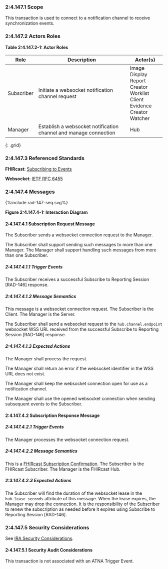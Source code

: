 ### 2:4.147.1 Scope

This transaction is used to connect to a notification channel to receive synchronization events.

### 2:4.147.2 Actors Roles

**Table 2:4.147.2-1: Actor Roles**

| Role | Description | Actor(s) |
|------|-------------|----------|
| Subscriber | Initiate a websocket notification channel request | Image Display<br>Report Creator<br>Worklist Client<br>Evidence Creator<br>Watcher |
| Manager | Establish a websocket notification channel and manage connection | Hub |
{: .grid}

### 2:4.147.3 Referenced Standards

**FHIRcast**: [Subscribing to Events](https://build.fhir.org/ig/HL7/fhircast-docs/2-4-Subscribing.html)

**Websocket**: [IETF RFC 6455](https://www.rfc-editor.org/rfc/rfc6455)

### 2:4.147.4 Messages

<div>
{%include rad-147-seq.svg%}
</div>

<div style="clear: left"/>

**Figure 2:4.147.4-1: Interaction Diagram**

#### 2:4.147.4.1 Subscription Request Message
The Subscriber sends a websocket connection request to the Manager.

The Subscriber shall support sending such messages to more than one Manager. The Manager shall support handling such messages from more than one Subscriber. 

##### 2:4.147.4.1.1 Trigger Events

The Subscriber receives a successful Subscribe to Reporting Session [RAD-146] response.

##### 2:4.147.4.1.2 Message Semantics

This message is a websocket connection request. The Subscriber is the Client. The Manager is the Server.

The Subscriber shall send a websocket request to the `hub.channel.endpoint` websocket WSS URL received from the successful Subscribe to Reporting Session [RAD-146] response. 

##### 2:4.147.4.1.3 Expected Actions

The Manager shall process the request.

The Manager shall return an error if the websocket identifier in the WSS URL does not exist.

The Manager shall keep the websocket connection open for use as a notification channel.

The Manager shall use the opened websocket connection when sending subsequent events to the Subscriber.

#### 2:4.147.4.2 Subscription Response Message

##### 2:4.147.4.2.1 Trigger Events

The Manager processes the websocket connection request.

##### 2:4.147.4.2.2 Message Semantics

This is a [FHIRcast Subscription Confirmation](https://build.fhir.org/ig/HL7/fhircast-docs/2-4-Subscribing.html#subscription-confirmation). The Subscriber is the FHIRcast Subscriber. The Manager is the FHIRcast Hub.

##### 2:3.147.4.2.3 Expected Actions

The Subscriber will find the duration of the websocket lease in the `hub.lease_seconds` attribute of this message. When the lease expires, the Manager may drop the connection. It is the responsibility of the Subscriber to renew the subscription as needed before it expires using Subscribe to Reporting Session [RAD-146].

### 2:4.147.5 Security Considerations

See [IRA Security Considerations](volume-1.html#1535-ira-security-considerations).

#### 2:4.147.5.1 Security Audit Considerations

This transaction is not associated with an ATNA Trigger Event.
